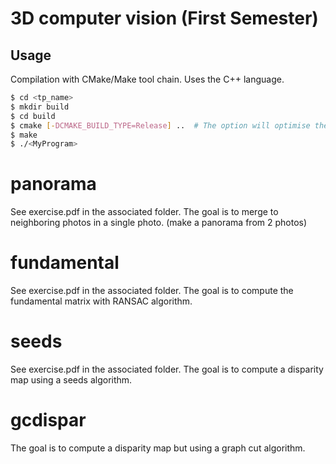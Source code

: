 # 3D computer vision (First Semester)

## Usage
Compilation with CMake/Make tool chain. Uses the C++ language.

```bash
$ cd <tp_name>
$ mkdir build
$ cd build
$ cmake [-DCMAKE_BUILD_TYPE=Release] ..  # The option will optimise the code and thus running speed
$ make
$ ./<MyProgram>
```

# panorama

See exercise.pdf in the associated folder. The goal is to merge to neighboring photos in a single photo. (make a panorama from 2 photos)

# fundamental

See exercise.pdf in the associated folder. The goal is to compute the fundamental matrix with RANSAC algorithm.

# seeds

See exercise.pdf in the associated folder. The goal is to compute a disparity map using a seeds algorithm.

# gcdispar

The goal is to compute a disparity map but using a graph cut algorithm.
